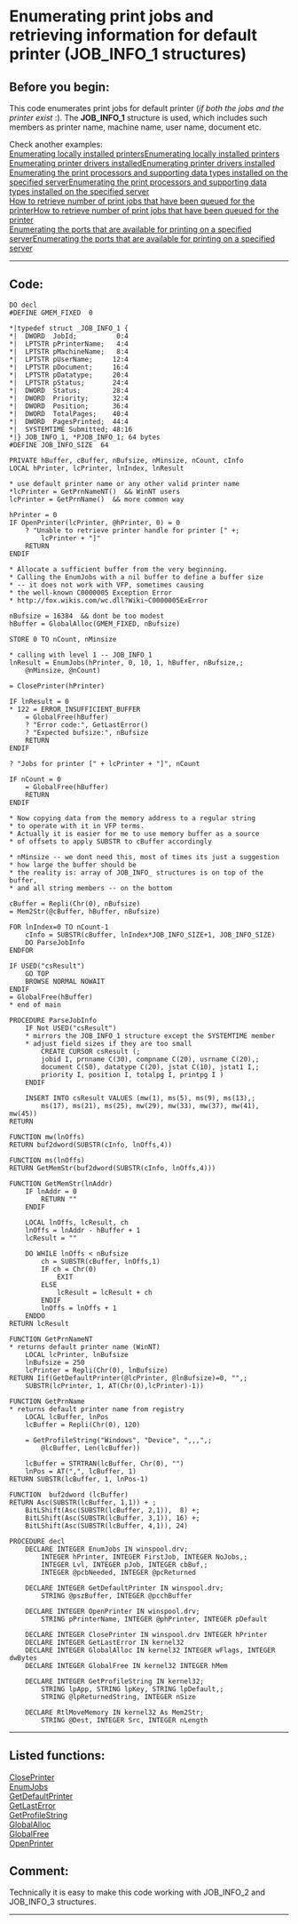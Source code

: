 <link rel="stylesheet" type="text/css" href="../css/win32api.css">  
<link rel="stylesheet" href="https://cdnjs.cloudflare.com/ajax/libs/font-awesome/4.7.0/css/font-awesome.min.css">

# Enumerating print jobs and retrieving information for default printer (JOB_INFO_1 structures)

## Before you begin:
This code enumerates print jobs for default printer (*if both the jobs and the printer exist* :). The **JOB_INFO_1** structure is used, which includes such members as printer name, machine name, user name, document etc.  

Check another examples:  
<a href="?example=146">Enumerating locally installed printers</a>[Enumerating locally installed printers](sample_146.md)  
<a href="?example=82">Enumerating printer drivers installed</a>[Enumerating printer drivers installed](sample_082.md)  
<a href="?example=333">Enumerating the print processors and supporting data types installed on the specified server</a>[Enumerating the print processors and supporting data types installed on the specified server](sample_333.md)  
<a href="?example=367">How to retrieve number of print jobs that have been queued for the printer</a>[How to retrieve number of print jobs that have been queued for the printer](sample_367.md)  
<a href="?example=334">Enumerating the ports that are available for printing on a specified server</a>[Enumerating the ports that are available for printing on a specified server](sample_334.md)  
  
***  


## Code:
```foxpro  
DO decl
#DEFINE GMEM_FIXED  0

*|typedef struct _JOB_INFO_1 {
*|  DWORD  JobId;          0:4
*|  LPTSTR pPrinterName;   4:4
*|  LPTSTR pMachineName;   8:4
*|  LPTSTR pUserName;     12:4
*|  LPTSTR pDocument;     16:4
*|  LPTSTR pDatatype;     20:4
*|  LPTSTR pStatus;       24:4
*|  DWORD  Status;        28:4
*|  DWORD  Priority;      32:4
*|  DWORD  Position;      36:4
*|  DWORD  TotalPages;    40:4
*|  DWORD  PagesPrinted;  44:4
*|  SYSTEMTIME Submitted; 48:16
*|} JOB_INFO_1, *PJOB_INFO_1; 64 bytes
#DEFINE JOB_INFO_SIZE  64

PRIVATE hBuffer, cBuffer, nBufsize, nMinsize, nCount, cInfo
LOCAL hPrinter, lcPrinter, lnIndex, lnResult

* use default printer name or any other valid printer name
*lcPrinter = GetPrnNameNT()  && WinNT users
lcPrinter = GetPrnName()  && more common way

hPrinter = 0
IF OpenPrinter(lcPrinter, @hPrinter, 0) = 0
	? "Unable to retrieve printer handle for printer [" +;
		lcPrinter + "]"
	RETURN
ENDIF

* Allocate a sufficient buffer from the very beginning.
* Calling the EnumJobs with a nil buffer to define a buffer size
* -- it does not work with VFP, sometimes causing
* the well-known C0000005 Exception Error
* http://fox.wikis.com/wc.dll?Wiki~C0000005ExError

nBufsize = 16384  && dont be too modest
hBuffer = GlobalAlloc(GMEM_FIXED, nBufsize)

STORE 0 TO nCount, nMinsize

* calling with level 1 -- JOB_INFO_1
lnResult = EnumJobs(hPrinter, 0, 10, 1, hBuffer, nBufsize,;
	@nMinsize, @nCount)

= ClosePrinter(hPrinter)

IF lnResult = 0
* 122 = ERROR_INSUFFICIENT_BUFFER
	= GlobalFree(hBuffer)
	? "Error code:", GetLastError()
	? "Expected bufsize:", nBufsize
	RETURN
ENDIF

? "Jobs for printer [" + lcPrinter + "]", nCount

IF nCount = 0
	= GlobalFree(hBuffer)
	RETURN
ENDIF

* Now copying data from the memory address to a regular string
* to operate with it in VFP terms.
* Actually it is easier for me to use memory buffer as a source
* of offsets to apply SUBSTR to cBuffer accordingly

* nMinsize -- we dont need this, most of times its just a suggestion
* how large the buffer should be
* the reality is: array of JOB_INFO_ structures is on top of the buffer,
* and all string members -- on the bottom

cBuffer = Repli(Chr(0), nBufsize)
= Mem2Str(@cBuffer, hBuffer, nBufsize)

FOR lnIndex=0 TO nCount-1
	cInfo = SUBSTR(cBuffer, lnIndex*JOB_INFO_SIZE+1, JOB_INFO_SIZE)
	DO ParseJobInfo
ENDFOR

IF USED("csResult")
	GO TOP
	BROWSE NORMAL NOWAIT
ENDIF
= GlobalFree(hBuffer)
* end of main

PROCEDURE ParseJobInfo
	IF Not USED("csResult")
	* mirrors the JOB_INFO_1 structure except the SYSTEMTIME member
	* adjust field sizes if they are too small
		CREATE CURSOR csResult (;
		jobid I, prnname C(30), compname C(20), usrname C(20),;
		document C(50), datatype C(20), jstat C(10), jstat1 I,;
		priority I, position I, totalpg I, printpg I )
	ENDIF

	INSERT INTO csResult VALUES (mw(1), ms(5), ms(9), ms(13),;
		ms(17), ms(21), ms(25), mw(29), mw(33), mw(37), mw(41), mw(45))
RETURN

FUNCTION mw(lnOffs)
RETURN buf2dword(SUBSTR(cInfo, lnOffs,4))

FUNCTION ms(lnOffs)
RETURN GetMemStr(buf2dword(SUBSTR(cInfo, lnOffs,4)))

FUNCTION GetMemStr(lnAddr)
	IF lnAddr = 0
		RETURN ""
	ENDIF

	LOCAL lnOffs, lcResult, ch
	lnOffs = lnAddr - hBuffer + 1
	lcResult = ""

	DO WHILE lnOffs < nBufsize
		ch = SUBSTR(cBuffer, lnOffs,1)
		IF ch = Chr(0)
			EXIT
		ELSE
			lcResult = lcResult + ch
		ENDIF
		lnOffs = lnOffs + 1
	ENDDO
RETURN lcResult

FUNCTION GetPrnNameNT
* returns default printer name (WinNT)
	LOCAL lcPrinter, lnBufsize
	lnBufsize = 250
	lcPrinter = Repli(Chr(0), lnBufsize)
RETURN Iif(GetDefaultPrinter(@lcPrinter, @lnBufsize)=0, "",;
	SUBSTR(lcPrinter, 1, AT(Chr(0),lcPrinter)-1))

FUNCTION GetPrnName
* returns default printer name from registry
	LOCAL lcBuffer, lnPos
	lcBuffer = Repli(Chr(0), 120)

	= GetProfileString("Windows", "Device", ",,,",;
		@lcBuffer, Len(lcBuffer))

	lcBuffer = STRTRAN(lcBuffer, Chr(0), "")
	lnPos = AT(",", lcBuffer, 1)
RETURN SUBSTR(lcBuffer, 1, lnPos-1)

FUNCTION  buf2dword (lcBuffer)
RETURN Asc(SUBSTR(lcBuffer, 1,1)) + ;
	BitLShift(Asc(SUBSTR(lcBuffer, 2,1)),  8) +;
	BitLShift(Asc(SUBSTR(lcBuffer, 3,1)), 16) +;
	BitLShift(Asc(SUBSTR(lcBuffer, 4,1)), 24)

PROCEDURE decl
	DECLARE INTEGER EnumJobs IN winspool.drv;
		INTEGER hPrinter, INTEGER FirstJob, INTEGER NoJobs,;
		INTEGER Lvl, INTEGER pJob, INTEGER cbBuf,;
		INTEGER @pcbNeeded, INTEGER @pcReturned

	DECLARE INTEGER GetDefaultPrinter IN winspool.drv;
		STRING @pszBuffer, INTEGER @pcchBuffer

	DECLARE INTEGER OpenPrinter IN winspool.drv;
		STRING pPrinterName, INTEGER @phPrinter, INTEGER pDefault

	DECLARE INTEGER ClosePrinter IN winspool.drv INTEGER hPrinter
	DECLARE INTEGER GetLastError IN kernel32
	DECLARE INTEGER GlobalAlloc IN kernel32 INTEGER wFlags, INTEGER dwBytes
	DECLARE INTEGER GlobalFree IN kernel32 INTEGER hMem

	DECLARE INTEGER GetProfileString IN kernel32;
		STRING lpApp, STRING lpKey, STRING lpDefault,;
		STRING @lpReturnedString, INTEGER nSize

	DECLARE RtlMoveMemory IN kernel32 As Mem2Str;
		STRING @Dest, INTEGER Src, INTEGER nLength  
```  
***  


## Listed functions:
[ClosePrinter](../libraries/winspool.drv/ClosePrinter.md)  
[EnumJobs](../libraries/winspool.drv/EnumJobs.md)  
[GetDefaultPrinter](../libraries/winspool.drv/GetDefaultPrinter.md)  
[GetLastError](../libraries/kernel32/GetLastError.md)  
[GetProfileString](../libraries/kernel32/GetProfileString.md)  
[GlobalAlloc](../libraries/kernel32/GlobalAlloc.md)  
[GlobalFree](../libraries/kernel32/GlobalFree.md)  
[OpenPrinter](../libraries/winspool.drv/OpenPrinter.md)  

## Comment:
Technically it is easy to make this code working with JOB_INFO_2 and JOB_INFO_3 structures.  
  
***  

